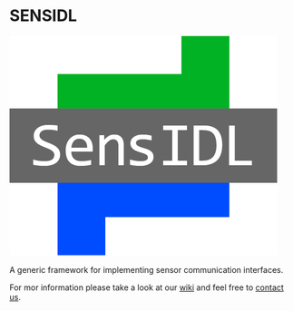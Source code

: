 SENSIDL
=======

![alt text][logo]

[logo]: https://github.com/SENSIDL-PROJECT/SensIDL/blob/master/images/2014-12-19_SensIDL_Logo_Final.jpg "Logo Title Text 2"

A generic framework for implementing sensor communication interfaces.

For mor information please take a look at our [wiki](https://github.com/SENSIDL-PROJECT/SensIDL/wiki) and feel free to [contact us](http://sensidl-project.github.io/SensIDL/).
